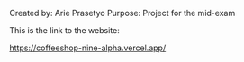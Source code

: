 Created by: Arie Prasetyo
Purpose: Project for the mid-exam

This is the link to the website:

https://coffeeshop-nine-alpha.vercel.app/